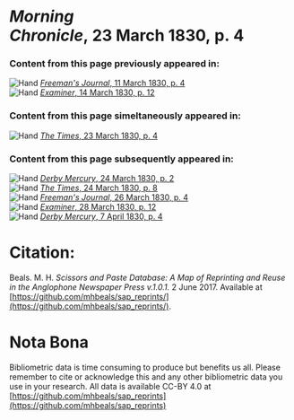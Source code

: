 # *Morning Chronicle*, 23 March 1830, p. 4  
  
### Content from this page previously appeared in:  
![Hand](http://scissorsandpaste.net/wp-content/uploads/2017/06/smallhandpointer.png) [*Freeman's Journal*, 11 March 1830, p. 4](https://mhbeals.github.io/sap_html/Freeman's-Journal/Freeman's-Journal-11-March-1830-p-4)  
![Hand](http://scissorsandpaste.net/wp-content/uploads/2017/06/smallhandpointer.png) [*Examiner*, 14 March 1830, p. 12](https://mhbeals.github.io/sap_html/Examiner/Examiner-14-March-1830-p-12)  
  
### Content from this page simeltaneously appeared in:  
![Hand](http://scissorsandpaste.net/wp-content/uploads/2017/06/smallhandpointer.png) [*The Times*, 23 March 1830, p. 4](https://mhbeals.github.io/sap_html/The-Times/The-Times-23-March-1830-p-4)  
  
### Content from this page subsequently appeared in:  
![Hand](http://scissorsandpaste.net/wp-content/uploads/2017/06/smallhandpointer.png) [*Derby Mercury*, 24 March 1830, p. 2](https://mhbeals.github.io/sap_html/Derby-Mercury/Derby-Mercury-24-March-1830-p-2)  
![Hand](http://scissorsandpaste.net/wp-content/uploads/2017/06/smallhandpointer.png) [*The Times*, 24 March 1830, p. 8](https://mhbeals.github.io/sap_html/The-Times/The-Times-24-March-1830-p-8)  
![Hand](http://scissorsandpaste.net/wp-content/uploads/2017/06/smallhandpointer.png) [*Freeman's Journal*, 26 March 1830, p. 4](https://mhbeals.github.io/sap_html/Freeman's-Journal/Freeman's-Journal-26-March-1830-p-4)  
![Hand](http://scissorsandpaste.net/wp-content/uploads/2017/06/smallhandpointer.png) [*Examiner*, 28 March 1830, p. 12](https://mhbeals.github.io/sap_html/Examiner/Examiner-28-March-1830-p-12)  
![Hand](http://scissorsandpaste.net/wp-content/uploads/2017/06/smallhandpointer.png) [*Derby Mercury*, 7 April 1830, p. 4](https://mhbeals.github.io/sap_html/Derby-Mercury/Derby-Mercury-7-April-1830-p-4)  


# Citation: 

Beals. M. H. *Scissors and Paste Database: A Map of Reprinting and Reuse in the Anglophone Newspaper Press v.1.0.1.* 2 June 2017. Available at [https://github.com/mhbeals/sap_reprints/](https://github.com/mhbeals/sap_reprints/). 

# Nota Bona

Bibliometric data is time consuming to produce but benefits us all. Please remember to cite or acknowledge this and any other bibliometric data you use in your research. All data is available CC-BY 4.0 at [https://github.com/mhbeals/sap_reprints](https://github.com/mhbeals/sap_reprints)